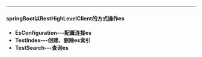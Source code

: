 ----
#### springBoot以RestHighLevelClient的方式操作es
* **EsConfiguration---配置连接es**
* **TestIndex---创建、删除es索引**
* **TestSearch---查询es**
